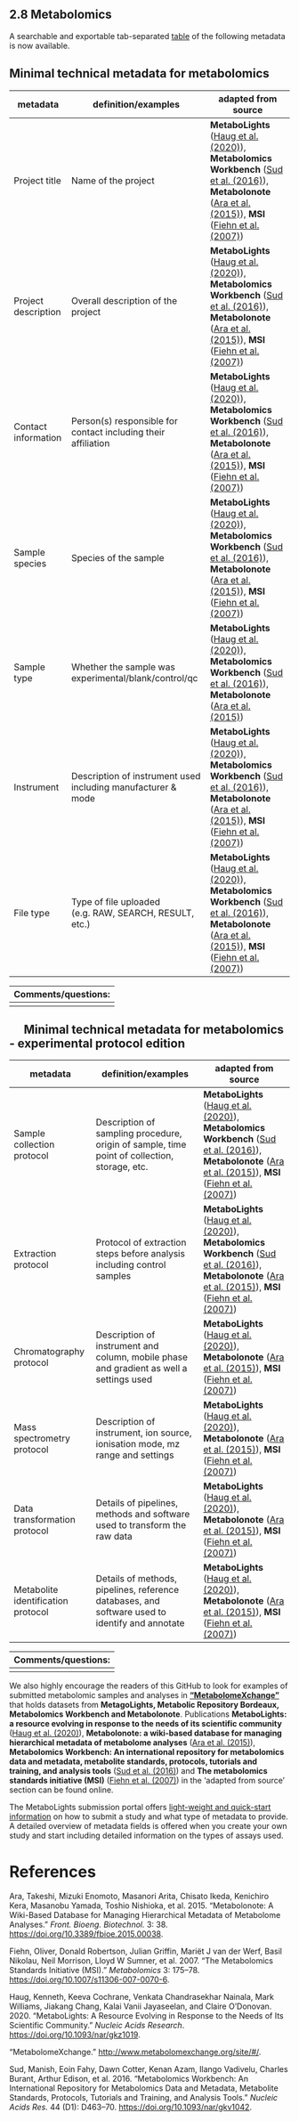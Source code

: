 ## 2.8 Metabolomics

A searchable and exportable tab-separated
[table](Metabolome_Technical_Metadata.tsv) of the following metadata is
now available.

## Minimal technical metadata for metabolomics

| **metadata**        | **definition/examples**                                       | **adapted from source**                                                                                                                                                                                                                                                                                                           |
|------------------|------------------------------------|------------------|
| Project title       | Name of the project                                           | **MetaboLights** ([Haug et al. (2020)](https://doi.org/10.1093/nar/gkz1019)), **Metabolomics Workbench** ([Sud et al. (2016)](https://doi.org/10.1093/nar/gkv1042)), **Metabolonote** ([Ara et al. (2015)](https://doi.org/10.3389/fbioe.2015.00038)), **MSI** ([Fiehn et al. (2007)](https://doi.org/10.1007/s11306-007-0070-6)) |
| Project description | Overall description of the project                            | **MetaboLights** ([Haug et al. (2020)](https://doi.org/10.1093/nar/gkz1019)), **Metabolomics Workbench** ([Sud et al. (2016)](https://doi.org/10.1093/nar/gkv1042)), **Metabolonote** ([Ara et al. (2015)](https://doi.org/10.3389/fbioe.2015.00038)), **MSI** ([Fiehn et al. (2007)](https://doi.org/10.1007/s11306-007-0070-6)) |
| Contact information | Person(s) responsible for contact including their affiliation | **MetaboLights** ([Haug et al. (2020)](https://doi.org/10.1093/nar/gkz1019)), **Metabolomics Workbench** ([Sud et al. (2016)](https://doi.org/10.1093/nar/gkv1042)), **Metabolonote** ([Ara et al. (2015)](https://doi.org/10.3389/fbioe.2015.00038)), **MSI** ([Fiehn et al. (2007)](https://doi.org/10.1007/s11306-007-0070-6)) |
| Sample species      | Species of the sample                                         | **MetaboLights** ([Haug et al. (2020)](https://doi.org/10.1093/nar/gkz1019)), **Metabolomics Workbench** ([Sud et al. (2016)](https://doi.org/10.1093/nar/gkv1042)), **Metabolonote** ([Ara et al. (2015)](https://doi.org/10.3389/fbioe.2015.00038)), **MSI** ([Fiehn et al. (2007)](https://doi.org/10.1007/s11306-007-0070-6)) |
| Sample type         | Whether the sample was experimental/blank/control/qc          | **MetaboLights** ([Haug et al. (2020)](https://doi.org/10.1093/nar/gkz1019)), **Metabolomics Workbench** ([Sud et al. (2016)](https://doi.org/10.1093/nar/gkv1042)), **Metabolonote** ([Ara et al. (2015)](https://doi.org/10.3389/fbioe.2015.00038))                                                                             |
| Instrument          | Description of instrument used including manufacturer & mode  | **MetaboLights** ([Haug et al. (2020)](https://doi.org/10.1093/nar/gkz1019)), **Metabolomics Workbench** ([Sud et al. (2016)](https://doi.org/10.1093/nar/gkv1042)), **Metabolonote** ([Ara et al. (2015)](https://doi.org/10.3389/fbioe.2015.00038)), **MSI** ([Fiehn et al. (2007)](https://doi.org/10.1007/s11306-007-0070-6)) |
| File type           | Type of file uploaded (e.g. RAW, SEARCH, RESULT, etc.)        | **MetaboLights** ([Haug et al. (2020)](https://doi.org/10.1093/nar/gkz1019)), **Metabolomics Workbench** ([Sud et al. (2016)](https://doi.org/10.1093/nar/gkv1042)), **Metabolonote** ([Ara et al. (2015)](https://doi.org/10.3389/fbioe.2015.00038)), **MSI** ([Fiehn et al. (2007)](https://doi.org/10.1007/s11306-007-0070-6)) |

| Comments/questions: |
|---------------------|
|                     |

##   Minimal technical metadata for metabolomics - experimental protocol edition

| **metadata**                       | **definition/examples**                                                                        | **adapted from source**                                                                                                                                                                                                                                                                                                           |
|------------------|------------------------------------|------------------|
| Sample collection protocol         | Description of sampling procedure, origin of sample, time point of collection, storage, etc.   | **MetaboLights** ([Haug et al. (2020)](https://doi.org/10.1093/nar/gkz1019)), **Metabolomics Workbench** ([Sud et al. (2016)](https://doi.org/10.1093/nar/gkv1042)), **Metabolonote** ([Ara et al. (2015)](https://doi.org/10.3389/fbioe.2015.00038)), **MSI** ([Fiehn et al. (2007)](https://doi.org/10.1007/s11306-007-0070-6)) |
| Extraction protocol                | Protocol of extraction steps before analysis including control samples                         | **MetaboLights** ([Haug et al. (2020)](https://doi.org/10.1093/nar/gkz1019)), **Metabolomics Workbench** ([Sud et al. (2016)](https://doi.org/10.1093/nar/gkv1042)), **Metabolonote** ([Ara et al. (2015)](https://doi.org/10.3389/fbioe.2015.00038)), **MSI** ([Fiehn et al. (2007)](https://doi.org/10.1007/s11306-007-0070-6)) |
| Chromatography protocol            | Description of instrument and column, mobile phase and gradient as well a settings used        | **MetaboLights** ([Haug et al. (2020)](https://doi.org/10.1093/nar/gkz1019)), **Metabolonote** ([Ara et al. (2015)](https://doi.org/10.3389/fbioe.2015.00038)), **MSI** ([Fiehn et al. (2007)](https://doi.org/10.1007/s11306-007-0070-6))                                                                                        |
| Mass spectrometry protocol         | Description of instrument, ion source, ionisation mode, mz range and settings                  | **MetaboLights** ([Haug et al. (2020)](https://doi.org/10.1093/nar/gkz1019)), **Metabolonote** ([Ara et al. (2015)](https://doi.org/10.3389/fbioe.2015.00038)), **MSI** ([Fiehn et al. (2007)](https://doi.org/10.1007/s11306-007-0070-6))                                                                                        |
| Data transformation protocol       | Details of pipelines, methods and software used to transform the raw data                      | **MetaboLights** ([Haug et al. (2020)](https://doi.org/10.1093/nar/gkz1019)), **Metabolonote** ([Ara et al. (2015)](https://doi.org/10.3389/fbioe.2015.00038)), **MSI** ([Fiehn et al. (2007)](https://doi.org/10.1007/s11306-007-0070-6))                                                                                        |
| Metabolite identification protocol | Details of methods, pipelines, reference databases, and software used to identify and annotate | **MetaboLights** ([Haug et al. (2020)](https://doi.org/10.1093/nar/gkz1019)), **Metabolonote** ([Ara et al. (2015)](https://doi.org/10.3389/fbioe.2015.00038)), **MSI** ([Fiehn et al. (2007)](https://doi.org/10.1007/s11306-007-0070-6))                                                                                        |

| Comments/questions: |
|---------------------|
|                     |

We also highly encourage the readers of this GitHub to look for examples
of submitted metabolomic samples and analyses in
[**“MetabolomeXchange”**](http://www.metabolomexchange.org/site/#/) that
holds datasets from **MetagoLights, Metabolic Repository Bordeaux,
Metabolomics Workbench and Metabolonote**. Publications **MetaboLights:
a resource evolving in response to the needs of its scientific
community** ([Haug et al. (2020)](https://doi.org/10.1093/nar/gkz1019)),
**Metabolonote: a wiki-based database for managing hierarchical metadata
of metabolome analyses** ([Ara et al.
(2015)](https://doi.org/10.3389/fbioe.2015.00038)), **Metabolomics
Workbench: An international repository for metabolomics data and
metadata, metabolite standards, protocols, tutorials and training, and
analysis tools** ([Sud et al.
(2016)](https://doi.org/10.1093/nar/gkv1042)) and **The metabolomics
standards initiative (MSI)** ([Fiehn et al.
(2007)](https://doi.org/10.1007/s11306-007-0070-6)) in the ‘adapted from
source’ section can be found online.

The MetaboLights submission portal offers [light-weight and quick-start information](https://www.ebi.ac.uk/metabolights/editor/guides/Quick_start_Guide/Quick_start_overview) on how to submit a study and what type of metadata to provide. A detailed overview of metadata fields is offered when you create your own study and start including detailed information on the types of assays used. 

# References

Ara, Takeshi, Mizuki Enomoto, Masanori Arita, Chisato Ikeda, Kenichiro
Kera, Masanobu Yamada, Toshio Nishioka, et al. 2015. “Metabolonote: A
Wiki-Based Database for Managing Hierarchical Metadata of Metabolome
Analyses.” *Front. Bioeng. Biotechnol.* 3: 38.
<https://doi.org/10.3389/fbioe.2015.00038>.

Fiehn, Oliver, Donald Robertson, Julian Griffin, Mariët J van der Werf,
Basil Nikolau, Neil Morrison, Lloyd W Sumner, et al. 2007. “The
Metabolomics Standards Initiative (MSI).” *Metabolomics* 3: 175–78.
<https://doi.org/10.1007/s11306-007-0070-6>.

Haug, Kenneth, Keeva Cochrane, Venkata Chandrasekhar Nainala, Mark
Williams, Jiakang Chang, Kalai Vanii Jayaseelan, and Claire O’Donovan.
2020. “MetaboLights: A Resource Evolving in Response to the Needs of Its
Scientific Community.” *Nucleic Acids Research*.
<https://doi.org/10.1093/nar/gkz1019>.

“MetabolomeXchange.” <http://www.metabolomexchange.org/site/#/>.

Sud, Manish, Eoin Fahy, Dawn Cotter, Kenan Azam, Ilango Vadivelu,
Charles Burant, Arthur Edison, et al. 2016. “Metabolomics Workbench: An
International Repository for Metabolomics Data and Metadata, Metabolite
Standards, Protocols, Tutorials and Training, and Analysis Tools.”
*Nucleic Acids Res.* 44 (D1): D463–70.
<https://doi.org/10.1093/nar/gkv1042>.
